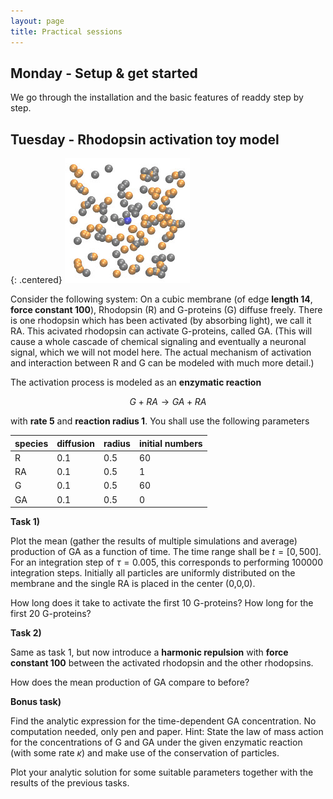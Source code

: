 ```yaml
---
layout: page
title: Practical sessions
---
```


## Monday - Setup & get started

We go through the installation and the basic features of readdy step by step.

## Tuesday - Rhodopsin activation toy model

{: .centered}
![](assets/rhod-toy.jpg)

Consider the following system: On a cubic membrane (of edge __length 14__, __force constant 100__), Rhodopsin (R) and G-proteins (G) diffuse freely. There is one rhodopsin which has been activated (by absorbing light), we call it RA. This acivated rhodopsin can activate G-proteins, called GA. (This will cause a whole cascade of chemical signaling and eventually a neuronal signal, which we will not model here. The actual mechanism of activation and interaction between R and G can be modeled with much more detail.)

The activation process is modeled as an __enzymatic reaction__

$$G + RA \rightarrow GA + RA$$

with __rate 5__ and __reaction radius 1__. You shall use the following parameters

| species | diffusion | radius | initial numbers |
|:--------|:----------|:-------|:----------------|
| R       | 0.1       | 0.5    | 60              |
| RA      | 0.1       | 0.5    | 1               |
| G       | 0.1       | 0.5    | 60              |
| GA      | 0.1       | 0.5    | 0               |

__Task 1)__

Plot the mean (gather the results of multiple simulations and average) production of GA as a function of time.
The time range shall be $t=[0,500]$. For an integration step of $\tau=0.005$, this
corresponds to performing 100000 integration steps.
Initially all particles are uniformly distributed on the membrane and the single RA is placed in the center (0,0,0).

How long does it take to activate the first 10 G-proteins? How long for the first 20 G-proteins?

__Task 2)__

Same as task 1, but now introduce a __harmonic repulsion__ with __force constant 100__ between the activated rhodopsin and the other rhodopsins.

How does the mean production of GA compare to before?

__Bonus task)__

Find the analytic expression for the time-dependent GA concentration. No computation needed, only pen and paper. Hint:
State the law of mass action for the concentrations of G and GA under the given enzymatic
reaction (with some rate $\kappa$) and make use of the conservation of particles.

Plot your analytic solution for some suitable parameters together with the results of the previous tasks. 
